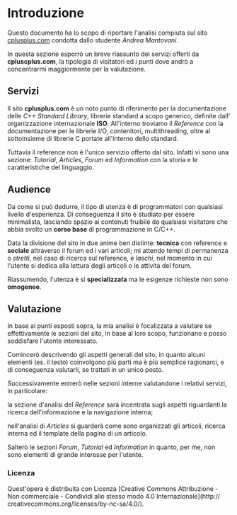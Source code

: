 # Introduzione
Questo documento ha lo scopo di riportare l'analisi compiuta sul sito
[cplusplus.com](http://www.cplusplus.com/) condotta dallo studente *Andrea 
Mantovani*.

In questa sezione esporrò un breve riassunto dei servizi offerti da 
**cpluscplus.com**, la tipologia di visitatori ed i punti dove andrò a 
concentrarmi maggiormente per la valutazione.

## Servizi
Il sito **cplusplus.com** è un noto punto di riferimento per la documentazione
delle *C++ Standard Library*, librerie standard a scopo generico, definite dall'
organizzazione internazionale **ISO**. All'interno troviamo il *Reference* con 
la documentazione per le librerie I/O, contenitori, multithreading, oltre al 
sottoinsieme di librerie C portate all'interno dello standard.

Tuttavia il reference non è l'unico servizio offerto dal sito. Infatti 
vi sono una sezione: *Tutorial*, *Articles*, *Forum* ed *Information* con la
storia e le caratteristiche del linguaggio.

## Audience
Da come si può dedurre, il tipo di utenza è di programmatori con qualsiasi 
livello d'esperienza. Di conseguenza il sito è studiato per essere minimalista,
lasciando spazio ai contenuti fruibile da qualsiasi visitatore che abbia 
svolto un **corso base** di programmazione in C/C++.

Data la divisione del sito in due anime ben distinte: **tecnica** 
con reference e **sociale** attraverso il forum ed i vari articoli; mi
attendo tempi di permanenza o *stretti*, nel caso di ricerca sul reference, e
*laschi*, nel momento in cui l'utente si dedica alla lettura degli articoli o le
attività del forum.

Riassumendo, l'utenza è sì **specializzata** ma le esigenze richieste non sono 
**omogenee**.

## Valutazione
In base ai punti esposti sopra, la mia analisi è focalizzata a valutare se 
effettivamente le sezioni del sito, in base al loro scopo, funzionano e posso 
soddisfare l'utente interessato.

Comincerò descrivendo gli aspetti generali del sito, in quanto alcuni elementi
(es. il testo) coinvolgono più parti ma è più semplice ragionarci, e di 
conseguenza valutarli, se trattati in un unico posto.

Successivamente entrerò nelle sezioni interne valutandone i relativi servizi, 
in particolare: 

la sezione d'analisi del *Reference* sarà incentrata sugli aspetti riguardanti 
la ricerca dell'informazione e la navigazione interna; 

nell'analisi di *Articles* si guarderà come sono organizzati gli articoli, 
ricerca interna ed il template della pagina di un articolo.

Salterò le sezioni *Forum*, *Tutorial* ed *Information* in quanto, per me, non 
sono elementi di grande interesse per l'utente.

### Licenza
Quest'opera è distribuita con Licenza [Creative Commons Attribuzione - 
Non commerciale - Condividi allo stesso modo 4.0 Internazionale](http://
creativecommons.org/licenses/by-nc-sa/4.0/).


